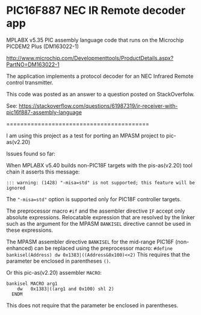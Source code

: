 PIC16F887 NEC IR Remote decoder app
===================================

MPLABX v5.35 PIC assembly language code that runs on the Microchip PICDEM2 Plus (DM163022-1) 

http://www.microchip.com/Developmenttools/ProductDetails.aspx?PartNO=DM163022-1

The application implements a protocol decoder for an NEC Infrared Remote control transmitter.

This code was posted as an answer to a question posted on StackOverfolw.

See: https://stackoverflow.com/questions/61987319/ir-receiver-with-pic16f887-assembly-language

=========================================

I am using this project as a test for porting an MPASM project to pic-as(v2.20)

Issues found so far:

When MPLABX v5.40 builds non-PIC18F targets with the pis-as(v2.20) tool chain it asserts this message: 

`::: warning: (1428) "-misa=std" is not supported; this feature will be ignored`

The `"-misa=std"` option is supported only for PIC18F controller targets.

The preprocessor macro `#if` and the assembler directive `IF` accept only absolute 
expressions. Relocatable expression that are resolved by the linker such as the 
argument for the MPASM `BANKISEL` directive cannot be used in these expressions.

The MPASM assembler directive `BANKISEL` for the mid-range PIC16F (non-enhanced) 
can be replaced using the preprocessor macro: `#define bankisel(Address) dw 0x1383|((Address&0x100)<<2)`
This requires that the parameter be enclosed in parentheses `()`.

Or this pic-as(v2.20) assembler `MACRO`:

    bankisel MACRO arg1
        dw   0x1383|((arg1 and 0x100) shl 2)
      ENDM

This does not require that the parameter be enclosed in parentheses.